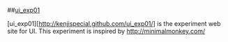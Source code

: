 ##[ui_exp01](http://kenjispecial.github.com/ui_exp01/)

[ui_exp01][http://kenjispecial.github.com/ui_exp01/] is the experiment web site for UI.
This experiment is inspired by <http://minimalmonkey.com/>
